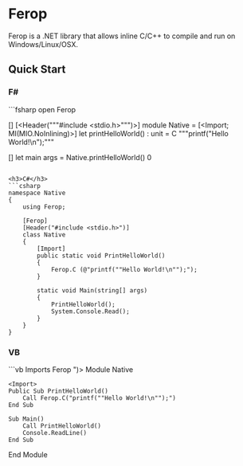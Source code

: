 Ferop
=

Ferop is a .NET library that allows inline C/C++ to compile and run on Windows/Linux/OSX.

Quick Start
-

<h3>F#</h3>
```fsharp
open Ferop

[<Ferop>]
[<Header("""#include <stdio.h>""")>]
module Native =
    [<Import; MI(MIO.NoInlining)>]
    let printHelloWorld() : unit = C """printf("Hello World!\n");"""

[<EntryPoint>]
let main args =
    Native.printHelloWorld()
    0
```

<h3>C#</h3>
```csharp
namespace Native
{
    using Ferop;

    [Ferop]
    [Header("#include <stdio.h>")]
    class Native
    {
        [Import]
        public static void PrintHelloWorld()
        {
            Ferop.C (@"printf(""Hello World!\n"");");
        }

        static void Main(string[] args)
        {
            PrintHelloWorld();
            System.Console.Read();
        }
    }
}
```

<h3>VB</h3>
```vb
Imports Ferop

<Ferop>
<Header("#include <stdio.h>")>
Module Native

    <Import>
    Public Sub PrintHelloWorld()
        Call Ferop.C("printf(""Hello World!\n"");")
    End Sub

    Sub Main()
        Call PrintHelloWorld()
        Console.ReadLine()
    End Sub

End Module
```
